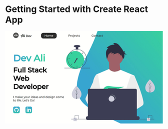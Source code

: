 # Getting Started with Create React App

<img src="https://github.com/AliAbukahil/react-portfolio-v2/blob/master/src/img/ezgif.com-gif-maker.gif" alt="project-gif">
